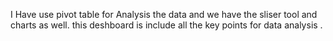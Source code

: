 I Have use pivot table for Analysis the data and we have the sliser tool and charts as well.
this deshboard is include all the key points for data analysis .
